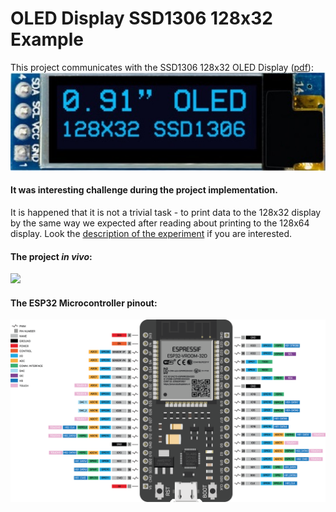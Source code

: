 # OLED Display SSD1306 128x32 Example

This project communicates with the SSD1306 128x32 OLED Display ([pdf](docs/SSD1306.pdf)):<br>
![ 128x32 OLED Display view.](docs/display.png)


#### It was interesting challenge during the project implementation.
It is happened that it is not a trivial task - to print data to the 128x32 display by the same way we expected after reading about printing to the 128x64 display. Look the [description of the experiment](docs/Ch01_LostBits.rst) if you are interested.

#### The project *in vivo*:<br>
![](docs/oled.gif)


#### The ESP32 Microcontroller pinout:<br>

![The device description.](docs/pinout.png)


